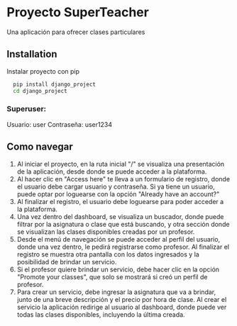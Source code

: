 
# Proyecto SuperTeacher

Una aplicación para ofrecer clases particulares


## Installation

Instalar proyecto con pip

```bash
  pip install django_project
  cd django_project
```
### Superuser:
Usuario: user
Contraseña: user1234
## Como navegar

1. Al iniciar el proyecto, en la ruta inicial "/" se visualiza una presentación de la aplicación, desde donde se puede acceder a la plataforma.
2. Al hacer clic en "Access here" te lleva a un formulario de registro, donde el usuario debe cargar usuario y contraseña. Si ya tiene un usuario, puede optar por loguearse con la opción "Already have an account?"
3. Al finalizar el registro, el usuario debe loguearse para poder acceder a la plataforma.
4. Una vez dentro del dashboard, se visualiza un buscador, donde puede filtrar por la asignatura o clase que está buscando, y otra sección donde se visualizan las clases disponibles creadas por un profesor.
5. Desde el menú de navegación se puede acceder al perfil del usuario, donde una vez dentro, le pedirá registrarse como profesor. Al finalizar el registro se muestra otra pantalla con los datos ingresados y la posibilidad de brindar un servicio.
6. Si el profesor quiere brindar un servicio, debe hacer clic en la opción "Promote your classes", que solo se mostrará si creó un perfil de profesor.
7. Para crear un servicio, debe ingresar la asignatura que va a brindar, junto de una breve descripción y el precio por hora de clase. Al crear el servicio la aplicación redirige al usuario al dashboard, donde puede ver todas las clases disponibles, incluyendo la última creada.
